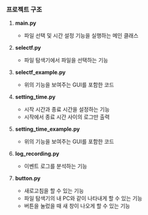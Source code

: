 ### 프로젝트 구조

1. **main.py**
   - 파일 선택 및 시간 설정 기능을 실행하는 메인 클래스

2. **selectf.py**
   - 파일 탐색기에서 파일을 선택하는 기능

3. **selectf_example.py**
   - 위의 기능을 보여주는 GUI를 포함한 코드

5. **setting_time.py**
   - 시작 시간과 종료 시간을 설정하는 기능
   - 시작에서 종료 시간 사이의 로그만 출력

6. **setting_time_example.py**
   - 위의 기능을 보여주는 GUI를 포함한 코드

7. **log_recording.py**
   - 이벤트 로그를 분석하는 기능

8. **button.py**
   - 새로고침을 할 수 있는 기능
   - 파일 탐색기의 내 PC와 같이 나타내게 할 수 있는 기능
   - 버튼을 눌렀을 때 새 창이 나오게 할 수 있는 기능

